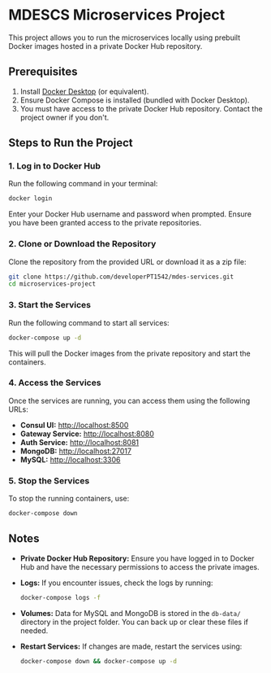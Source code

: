 # MDESCS Microservices Project

This project allows you to run the microservices locally using prebuilt Docker images hosted in a private Docker Hub repository.

## Prerequisites
1. Install [Docker Desktop](https://www.docker.com/products/docker-desktop) (or equivalent).
2. Ensure Docker Compose is installed (bundled with Docker Desktop).
3. You must have access to the private Docker Hub repository. Contact the project owner if you don't.

## Steps to Run the Project

### 1. Log in to Docker Hub
Run the following command in your terminal:

```bash
docker login
```

Enter your Docker Hub username and password when prompted. Ensure you have been granted access to the private repositories.

### 2. Clone or Download the Repository
Clone the repository from the provided URL or download it as a zip file:

```bash
git clone https://github.com/developerPT1542/mdes-services.git
cd microservices-project
```

### 3. Start the Services
Run the following command to start all services:

```bash
docker-compose up -d
```

This will pull the Docker images from the private repository and start the containers.

### 4. Access the Services
Once the services are running, you can access them using the following URLs:

- **Consul UI:** [http://localhost:8500](http://localhost:8500)
- **Gateway Service:** [http://localhost:8080](http://localhost:8080)
- **Auth Service:** [http://localhost:8081](http://localhost:8081)
- **MongoDB:** [http://localhost:27017](http://localhost:27017)
- **MySQL:** [http://localhost:3306](http://localhost:3306)

### 5. Stop the Services
To stop the running containers, use:

```bash
docker-compose down
```

## Notes
- **Private Docker Hub Repository:** Ensure you have logged in to Docker Hub and have the necessary permissions to access the private images.
- **Logs:** If you encounter issues, check the logs by running:

  ```bash
  docker-compose logs -f
  ```
- **Volumes:** Data for MySQL and MongoDB is stored in the `db-data/` directory in the project folder. You can back up or clear these files if needed.
- **Restart Services:** If changes are made, restart the services using:

  ```bash
  docker-compose down && docker-compose up -d
  ```